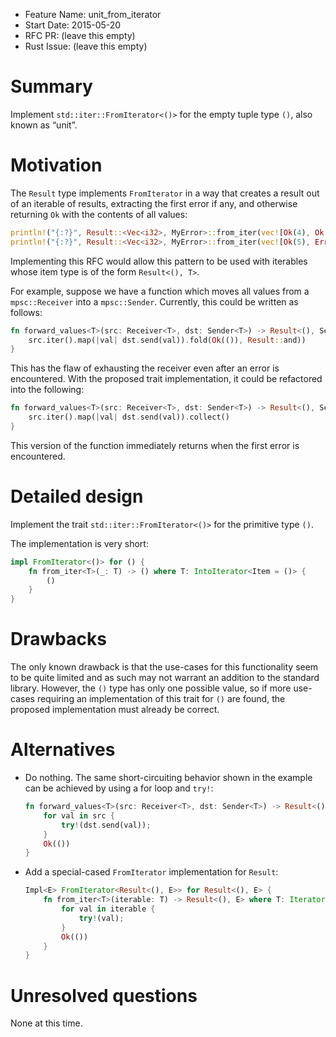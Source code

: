 - Feature Name: unit_from_iterator
- Start Date: 2015-05-20
- RFC PR: (leave this empty)
- Rust Issue: (leave this empty)

# Summary

Implement `std::iter::FromIterator<()>` for the empty tuple type `()`, also known as “unit”.

# Motivation

The `Result` type implements `FromIterator` in a way that creates a result out of an iterable of results, extracting the first error if any, and otherwise returning `Ok` with the contents of all values:

```rust
println!("{:?}", Result::<Vec<i32>, MyError>::from_iter(vec![Ok(4), Ok(7), Ok(-3903)])); // Ok([4, 7, -3903])
println!("{:?}", Result::<Vec<i32>, MyError>::from_iter(vec![Ok(5), Err(MyError::DivisionByZero), Ok(842), Err(MyError::Overflow)])); // Err(DivisionByZero)
```

Implementing this RFC would allow this pattern to be used with iterables whose item type is of the form `Result<(), T>`.

For example, suppose we have a function which moves all values from a `mpsc::Receiver` into a `mpsc::Sender`. Currently, this could be written as follows:

```rust
fn forward_values<T>(src: Receiver<T>, dst: Sender<T>) -> Result<(), SendError<T>> {
    src.iter().map(|val| dst.send(val)).fold(Ok(()), Result::and))
}
```

This has the flaw of exhausting the receiver even after an error is encountered. With the proposed trait implementation, it could be refactored into the following:

```rust
fn forward_values<T>(src: Receiver<T>, dst: Sender<T>) -> Result<(), SendError<T>> {
    src.iter().map(|val| dst.send(val)).collect()
}
```

This version of the function immediately returns when the first error is encountered.

# Detailed design

Implement the trait `std::iter::FromIterator<()>` for the primitive type `()`.

The implementation is very short:

```rust
impl FromIterator<()> for () {
    fn from_iter<T>(_: T) -> () where T: IntoIterator<Item = ()> {
        ()
    }
}
```

# Drawbacks

The only known drawback is that the use-cases for this functionality seem to be quite limited and as such may not warrant an addition to the standard library. However, the `()` type has only one possible value, so if more use-cases requiring an implementation of this trait for `()` are found, the proposed implementation must already be correct.

# Alternatives

*   Do nothing. The same short-circuiting behavior shown in the example can be achieved by using a for loop and `try!`:
    
    ```rust
    fn forward_values<T>(src: Receiver<T>, dst: Sender<T>) -> Result<(), SendError<T>> {
        for val in src {
            try!(dst.send(val));
        }
        Ok(())
    }
    ```
*   Add a special-cased `FromIterator` implementation for `Result`:
    
    ```rust
    Impl<E> FromIterator<Result<(), E>> for Result<(), E> {
        fn from_iter<T>(iterable: T) -> Result<(), E> where T: Iterator<Item = Result<(), E>> {
            for val in iterable {
                try!(val);
            }
            Ok(())
        }
    }
    ```

# Unresolved questions

None at this time.
